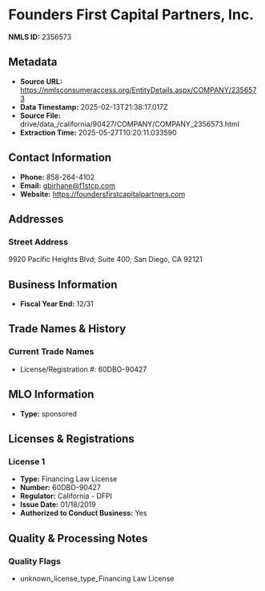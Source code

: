 # Founders First Capital Partners, Inc.

**NMLS ID:** 2356573

## Metadata
- **Source URL:** https://nmlsconsumeraccess.org/EntityDetails.aspx/COMPANY/2356573
- **Data Timestamp:** 2025-02-13T21:38:17.017Z
- **Source File:** drive/data_/california/90427/COMPANY/COMPANY_2356573.html
- **Extraction Time:** 2025-05-27T10:20:11.033590

## Contact Information
- **Phone:** 858-264-4102
- **Email:** gbirhane@f1stcp.com
- **Website:** https://foundersfirstcapitalpartners.com

## Addresses
### Street Address
9920 Pacific Heights Blvd; Suite 400; San Diego, CA 92121

## Business Information
- **Fiscal Year End:** 12/31

## Trade Names & History
### Current Trade Names
- License/Registration #: 60DBO-90427

## MLO Information
- **Type:** sponsored

## Licenses & Registrations

### License 1
- **Type:** Financing Law License
- **Number:** 60DBO-90427
- **Regulator:** California - DFPI
- **Issue Date:** 01/18/2019
- **Authorized to Conduct Business:** Yes

## Quality & Processing Notes
### Quality Flags
- unknown_license_type_Financing Law License

